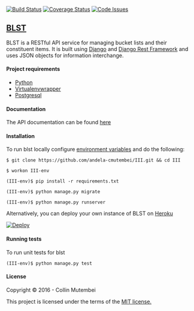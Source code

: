 [![Build Status](https://travis-ci.org/andela-cmutembei/III.svg)](https://travis-ci.org/andela-cmutembei/III)
[![Coverage Status](https://coveralls.io/repos/andela-cmutembei/III/badge.svg?branch=master)](https://coveralls.io/github/andela-cmutembei/III?branch=master)
[![Code Issues](https://www.quantifiedcode.com/api/v1/project/f3b027bfc00949219f46c6aa0cf5da3a/snapshot/origin:master:HEAD/badge.svg)](https://www.quantifiedcode.com/app/project/f3b027bfc00949219f46c6aa0cf5da3a)

## [BLST](http://blst-api.herokuapp.com/)
BLST is a RESTful API service for managing bucket lists and their constituent items. It is built using [Django](https://www.djangoproject.com/) and [Django Rest Framework](http://www.django-rest-framework.org/) and uses JSON objects for information interchange.

#### Project requirements
- [Python](https://www.python.org/downloads/)
- [Virtualenvwrapper](https://virtualenvwrapper.readthedocs.org/en/latest/install.html)
- [Postgresql](http://www.postgresql.org/download/)

#### Documentation
The API documentation can be found [here](https://blst-api.herokuapp.com/docs)
#### Installation
To run blst locally configure [environment variables](https://github.com/andela-cmutembei/III/wiki) and do the following:
```shell
$ git clone https://github.com/andela-cmutembei/III.git && cd III

$ workon III-env

(III-env)$ pip install -r requirements.txt

(III-env)$ python manage.py migrate

(III-env)$ python manage.py runserver
```
Alternatively, you can deploy your own instance of BLST on [Heroku](https;//dashboard.heroku.com)

[![Deploy](https://www.herokucdn.com/deploy/button.svg)](https://heroku.com/deploy?template=https://github.com/andela-cmutembei/III/tree/develop)

#### Running tests
To run unit tests for blst
```shell
(III-env)$ python manage.py test
```
#### License
Copyright &copy; 2016 - Collin Mutembei

This project is licensed under the terms of the [MIT license.](https://github.com/andela-cmutembei/III/blob/develop/LICENSE)
